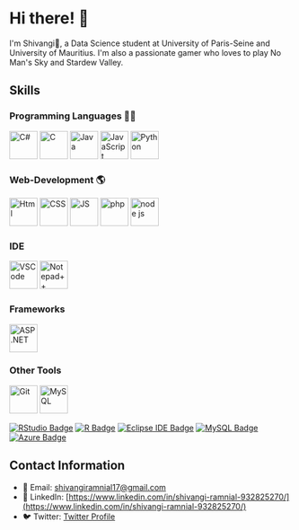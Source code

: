 # Hi there! 🌟

I'm Shivangi👋, a Data Science student at University of Paris-Seine and University of Mauritius. I'm also a passionate gamer who loves to play No Man's Sky and Stardew Valley.

## Skills

### Programming Languages 👩‍💻
<p align='left'>
<img src="https://github.com/Shivangi1709/Shivangi1709/assets/104305225/9329aef3-c4e4-4288-9eda-a752696a9c71" alt="C#" height="50" width="50" />
<img src="https://github.com/Shivangi1709/Shivangi1709/assets/104305225/e63da2d0-f0a7-40fb-bfa6-486d0fa4e5e8" alt="C" height="50" width="50" />
<img src="https://github.com/Shivangi1709/Shivangi1709/assets/104305225/533989ab-673e-48d2-9882-8182427b96de" alt="Java" height="50" width="50" />
<img src="https://github.com/Shivangi1709/Shivangi1709/assets/104305225/b6a85657-5426-470d-b0ab-37733da65428" alt="JavaScript" height="50" width="50" />
<img src="https://github.com/Shivangi1709/Shivangi1709/assets/104305225/3e267bc3-8370-4c67-8fa2-fe7585ef13b1" alt="Python" height="50" width="50" />
</p>

### Web-Development 🌎
<p align='left'>
<img src="https://raw.githubusercontent.com/bablubambal/All_logo_and_pictures/1ac69ce5fbc389725f16f989fa53c62d6e1b4883/social%20icons/html5.svg" alt="Html" height="50" width="50" />
<img src="https://raw.githubusercontent.com/bablubambal/All_logo_and_pictures/1ac69ce5fbc389725f16f989fa53c62d6e1b4883/social%20icons/css3.svg" alt="CSS" height="50" width="50" />
<img src="https://raw.githubusercontent.com/bablubambal/All_logo_and_pictures/1ac69ce5fbc389725f16f989fa53c62d6e1b4883/social%20icons/javascript.svg" alt="JS" height="50" width="50" /> 
<img src="https://raw.githubusercontent.com/bablubambal/All_logo_and_pictures/1ac69ce5fbc389725f16f989fa53c62d6e1b4883/social%20icons/php.svg" alt="php" height="50" width="50" />
<img src="https://raw.githubusercontent.com/bablubambal/All_logo_and_pictures/1ac69ce5fbc389725f16f989fa53c62d6e1b4883/frameworks/nodejs.svg" alt="node js" height="50" width="50" />
</p>

### IDE
<p align='left'>
<img src="https://raw.githubusercontent.com/bablubambal/All_logo_and_pictures/62487087dc4f4f5efee637addbc67a16dd374bf6/text%20editors/vscode.svg" alt="VSCode" height="50" width="50" />
<img src="https://github.com/Shivangi1709/Shivangi1709/assets/104305225/543f0218-c253-4ad8-aa58-cc298a0ddf3a)" alt="Notepad++" height="50" width="50" />
</p>

### Frameworks
<p align='left'>
<img src="https://img.shields.io/badge/ASP.NET-512BD4?style=for-the-badge&logo=.net&logoColor=white)](https://dotnet.microsoft.com/apps/aspnet" alt="ASP.NET" height="50" width="50" />
</p>

### Other Tools
<p align='left'>
<img src="https://img.shields.io/badge/Git-F05032?style=for-the-badge&logo=git&logoColor=white" alt="Git" height="50" width="50" />
<img src="https://github.com/Shivangi1709/Shivangi1709/assets/104305225/536f7b7d-51f2-4efc-9023-937eafa11838" alt="MySQL" height="50" width="50" />
</p>

[![RStudio Badge](https://img.shields.io/badge/RStudio-75AADB?style=for-the-badge&logo=rstudio&logoColor=white)](https://rstudio.com/)
[![R Badge](https://img.shields.io/badge/R-276DC3?style=for-the-badge&logo=r&logoColor=white)](https://www.r-project.org/)
[![Eclipse IDE Badge](https://img.shields.io/badge/Eclipse_IDE-2C2255?style=for-the-badge&logo=eclipse-ide&logoColor=white)](https://www.eclipse.org/)
[![MySQL Badge](https://img.shields.io/badge/MySQL-4479A1?style=for-the-badge&logo=mysql&logoColor=white)](https://www.mysql.com/)
[![Azure Badge](https://img.shields.io/badge/Microsoft_Azure-0089D6?style=for-the-badge&logo=microsoft-azure&logoColor=white)](https://azure.microsoft.com/)

## Contact Information

- 📧 Email: [shivangiramnial17@gmail.com](mailto:shivangiramnial17@gmail.com)
- 🔗 LinkedIn: [https://www.linkedin.com/in/shivangi-ramnial-932825270/](https://www.linkedin.com/in/shivangi-ramnial-932825270/)
- 🐦 Twitter: [Twitter Profile](https://twitter.com/yourusername)
